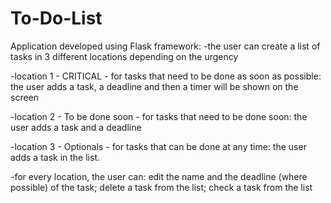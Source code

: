 # To-Do-List

Application developed using Flask framework:
-the user can create a list of tasks in 3 different locations depending on the urgency

-location 1 - CRITICAL - for tasks that need to be done as soon as possible: the user adds a task, a deadline and then a timer will be shown on the screen

-location 2 - To be done soon - for tasks that need to be done soon: the user adds a task and a deadline

-location 3 - Optionals - for tasks that can be done at any time: the user adds a task in the list.

-for every location, the user can: edit the name and the deadline (where possible) of the task; delete a task from the list; check a task from the list
